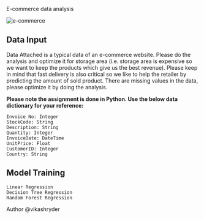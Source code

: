 E-commerce data analysis

![e-commerce](https://www.x-cart.com/wp-content/uploads/2019/01/ecommerce-768x278.jpg)

Data Input
----------
Data Attached is a typical data of an e-commerce website. Please do the analysis and optimize it for storage area (i.e. storage area is expensive so we want to keep the products which give us the best revenue). Please keep in mind that fast delivery is also critical so we like to help the retailer by predicting the amount of sold product.
There are missing values in the data, please optimize it by doing the analysis.

**Please note the assignment is done in Python. Use the below data dictionary for your reference:**

    Invoice No: Integer
    StockCode: String
    Description: String
    Quantity: Integer
    InvoiceDate: DateTime
    UnitPrice: Float
    CustomerID: Integer
    Country: String 

Model Training
---------
    Linear Regression
    Decision Tree Regression
    Random Forest Regression

Author @vikashryder
